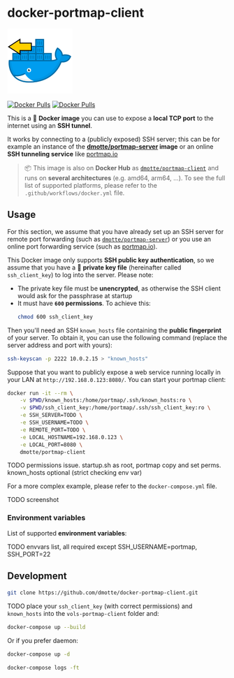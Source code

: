 # docker-portmap-client

![](portmap-client-icon-149.png)

[![Docker Pulls](https://img.shields.io/github/workflow/status/dmotte/docker-portmap-client/docker?logo=github&style=flat-square)](https://hub.docker.com/r/dmotte/portmap-client)
[![Docker Pulls](https://img.shields.io/docker/pulls/dmotte/portmap-client?logo=docker&style=flat-square)](https://hub.docker.com/r/dmotte/portmap-client)

This is a :whale: **Docker image** you can use to expose a **local TCP port** to the internet using an **SSH tunnel**.

It works by connecting to a (publicly exposed) SSH server; this can be for example an instance of the **[dmotte/portmap-server](https://github.com/dmotte/docker-portmap-server.git) image** or an online **SSH tunneling service** like [portmap.io](https://portmap.io/)

> :package: This image is also on **Docker Hub** as [`dmotte/portmap-client`](https://hub.docker.com/r/dmotte/portmap-client) and runs on **several architectures** (e.g. amd64, arm64, ...). To see the full list of supported platforms, please refer to the `.github/workflows/docker.yml` file.

## Usage

For this section, we assume that you have already set up an SSH server for remote port forwarding (such as [`dmotte/portmap-server`](https://hub.docker.com/r/dmotte/portmap-server)) or you use an online port forwarding service (such as [portmap.io](https://portmap.io/)).

This Docker image only supports **SSH public key authentication**, so we assume that you have a :key: **private key file** (hereinafter called `ssh_client_key`) to log into the server. Please note:

- The private key file must be **unencrypted**, as otherwise the SSH client would ask for the passphrase at startup
- It must have **`600` permissions**. To achieve this:
  ```bash
  chmod 600 ssh_client_key
  ```

Then you'll need an SSH `known_hosts` file containing the **public fingerprint** of your server. To obtain it, you can use the following command (replace the server address and port with yours):

```bash
ssh-keyscan -p 2222 10.0.2.15 > "known_hosts"
```

Suppose that you want to publicly expose a web service running locally in your LAN at `http://192.168.0.123:8080/`. You can start your portmap client:

```bash
docker run -it --rm \
    -v $PWD/known_hosts:/home/portmap/.ssh/known_hosts:ro \
    -v $PWD/ssh_client_key:/home/portmap/.ssh/ssh_client_key:ro \
    -e SSH_SERVER=TODO \
    -e SSH_USERNAME=TODO \
    -e REMOTE_PORT=TODO \
    -e LOCAL_HOSTNAME=192.168.0.123 \
    -e LOCAL_PORT=8080 \
    dmotte/portmap-client
```

TODO permissions issue. startup.sh as root, portmap copy and set perms. known_hosts optional (strict checking env var)

For a more complex example, please refer to the `docker-compose.yml` file.

TODO screenshot

### Environment variables

List of supported **environment variables**:

TODO envvars list, all required except SSH_USERNAME=portmap, SSH_PORT=22

## Development

```bash
git clone https://github.com/dmotte/docker-portmap-client.git
```

TODO place your `ssh_client_key` (with correct permissions) and `known_hosts` into the `vols-portmap-client` folder and:

```bash
docker-compose up --build
```

Or if you prefer daemon:

```bash
docker-compose up -d
```

```bash
docker-compose logs -ft
```
